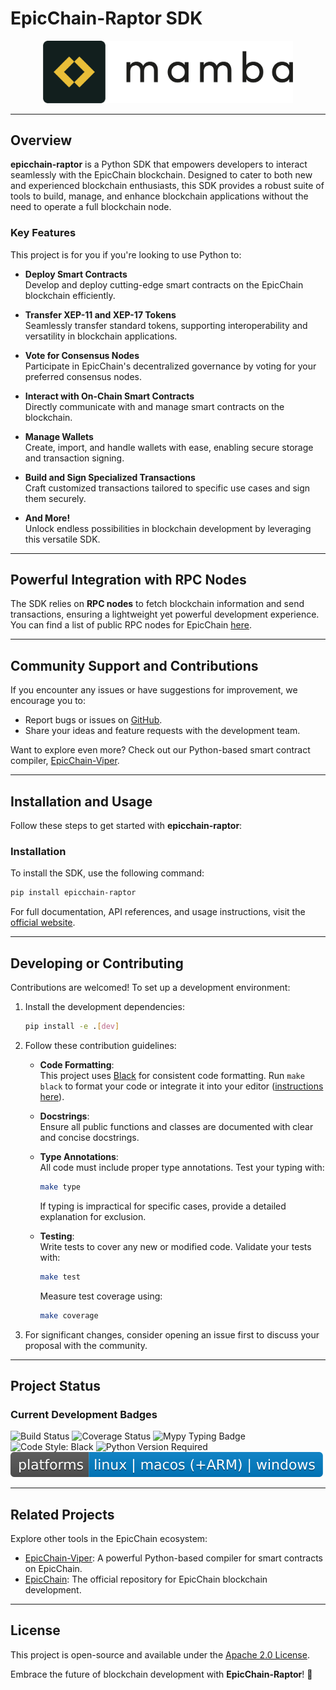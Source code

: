# EpicChain-Raptor SDK  

<p align="center">
  <img src=".github/resources/images/logo.png" width="400px" alt="EpicChain Logo">
</p>

---

## Overview

**epicchain-raptor** is a Python SDK that empowers developers to interact seamlessly with the EpicChain blockchain. Designed to cater to both new and experienced blockchain enthusiasts, this SDK provides a robust suite of tools to build, manage, and enhance blockchain applications without the need to operate a full blockchain node.  

### Key Features  

This project is for you if you're looking to use Python to:

- **Deploy Smart Contracts**  
  Develop and deploy cutting-edge smart contracts on the EpicChain blockchain efficiently.  

- **Transfer XEP-11 and XEP-17 Tokens**  
  Seamlessly transfer standard tokens, supporting interoperability and versatility in blockchain applications.  

- **Vote for Consensus Nodes**  
  Participate in EpicChain's decentralized governance by voting for your preferred consensus nodes.  

- **Interact with On-Chain Smart Contracts**  
  Directly communicate with and manage smart contracts on the blockchain.  

- **Manage Wallets**  
  Create, import, and handle wallets with ease, enabling secure storage and transaction signing.  

- **Build and Sign Specialized Transactions**  
  Craft customized transactions tailored to specific use cases and sign them securely.  

- **And More!**  
  Unlock endless possibilities in blockchain development by leveraging this versatile SDK.  

---

## Powerful Integration with RPC Nodes  

The SDK relies on **RPC nodes** to fetch blockchain information and send transactions, ensuring a lightweight yet powerful development experience. You can find a list of public RPC nodes for EpicChain [here](https://epic-chain.org/).  

---

## Community Support and Contributions  

If you encounter any issues or have suggestions for improvement, we encourage you to:  

- Report bugs or issues on [GitHub](https://github.com/epicchainlabs/epicchain-raptor/issues).  
- Share your ideas and feature requests with the development team.  

Want to explore even more? Check out our Python-based smart contract compiler, [EpicChain-Viper](https://github.com/epicchainlabs/epicchain-viper).  

---

## Installation and Usage  

Follow these steps to get started with **epicchain-raptor**:  

### Installation  

To install the SDK, use the following command:  

```bash  
pip install epicchain-raptor  
```  

For full documentation, API references, and usage instructions, visit the [official website](https://epic-chain.org/).  

---

## Developing or Contributing  

Contributions are welcomed! To set up a development environment:  

1. Install the development dependencies:  
   ```bash  
   pip install -e .[dev]  
   ```  

2. Follow these contribution guidelines:  

   - **Code Formatting**:  
     This project uses [Black](https://github.com/psf/black) for consistent code formatting. Run `make black` to format your code or integrate it into your editor ([instructions here](https://black.readthedocs.io/en/stable/integrations/editors.html)).  

   - **Docstrings**:  
     Ensure all public functions and classes are documented with clear and concise docstrings.  

   - **Type Annotations**:  
     All code must include proper type annotations. Test your typing with:  
     ```bash  
     make type  
     ```  
     If typing is impractical for specific cases, provide a detailed explanation for exclusion.  

   - **Testing**:  
     Write tests to cover any new or modified code. Validate your tests with:  
     ```bash  
     make test  
     ```  
     Measure test coverage using:  
     ```bash  
     make coverage  
     ```  

3. For significant changes, consider opening an issue first to discuss your proposal with the community.  

---

## Project Status  

### Current Development Badges  

<p align="left">  
  <img src="https://img.shields.io/github/actions/workflow/status/epicchainlabs/epicchain-raptor/validate-pr-commit.yml?branch=master" alt="Build Status">  
  <img src="https://coveralls.io/repos/github/epicchainlabs/epicchain-raptor/badge.svg?branch=master" alt="Coverage Status">  
  <img src="http://www.mypy-lang.org/static/mypy_badge.svg" alt="Mypy Typing Badge">  
  <img src="https://img.shields.io/badge/code%20style-black-000000.svg" alt="Code Style: Black">  
  <img src="https://img.shields.io/python/required-version-toml?tomlFilePath=https://raw.githubusercontent.com/epicchainlabs/epicchain-raptor/master/pyproject.toml" alt="Python Version Required">  
  <img src=".github/resources/images/platformbadge.svg" alt="Platform Badge">  
</p>  

---

## Related Projects  

Explore other tools in the EpicChain ecosystem:  

- [EpicChain-Viper](https://github.com/epicchainlabs/epicchain-viper): A powerful Python-based compiler for smart contracts on EpicChain.  
- [EpicChain](https://github.com/epicchainlabs/epicchain): The official repository for EpicChain blockchain development.  

---

## License  

This project is open-source and available under the [Apache 2.0 License](https://github.com/epicchainlabs/epicchain-raptor/blob/master/LICENSE).  

Embrace the future of blockchain development with **EpicChain-Raptor**! 🚀
